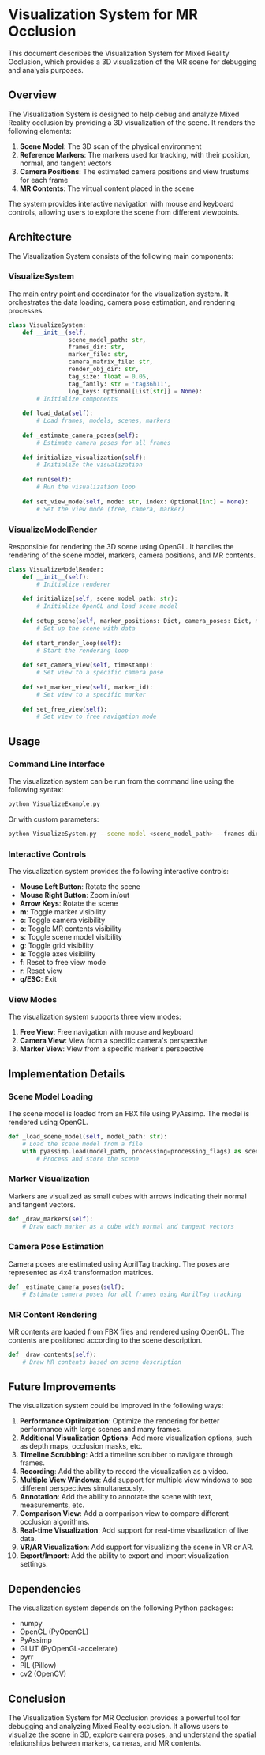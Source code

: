 # Visualization System for MR Occlusion

This document describes the Visualization System for Mixed Reality Occlusion, which provides a 3D visualization of the MR scene for debugging and analysis purposes.

## Overview

The Visualization System is designed to help debug and analyze Mixed Reality occlusion by providing a 3D visualization of the scene. It renders the following elements:

1. **Scene Model**: The 3D scan of the physical environment
2. **Reference Markers**: The markers used for tracking, with their position, normal, and tangent vectors
3. **Camera Positions**: The estimated camera positions and view frustums for each frame
4. **MR Contents**: The virtual content placed in the scene

The system provides interactive navigation with mouse and keyboard controls, allowing users to explore the scene from different viewpoints.

## Architecture

The Visualization System consists of the following main components:

### VisualizeSystem

The main entry point and coordinator for the visualization system. It orchestrates the data loading, camera pose estimation, and rendering processes.

```python
class VisualizeSystem:
    def __init__(self,
                 scene_model_path: str,
                 frames_dir: str,
                 marker_file: str,
                 camera_matrix_file: str,
                 render_obj_dir: str,
                 tag_size: float = 0.05,
                 tag_family: str = 'tag36h11',
                 log_keys: Optional[List[str]] = None):
        # Initialize components
        
    def load_data(self):
        # Load frames, models, scenes, markers
        
    def _estimate_camera_poses(self):
        # Estimate camera poses for all frames
        
    def initialize_visualization(self):
        # Initialize the visualization
        
    def run(self):
        # Run the visualization loop
        
    def set_view_mode(self, mode: str, index: Optional[int] = None):
        # Set the view mode (free, camera, marker)
```

### VisualizeModelRender

Responsible for rendering the 3D scene using OpenGL. It handles the rendering of the scene model, markers, camera positions, and MR contents.

```python
class VisualizeModelRender:
    def __init__(self):
        # Initialize renderer
        
    def initialize(self, scene_model_path: str):
        # Initialize OpenGL and load scene model
        
    def setup_scene(self, marker_positions: Dict, camera_poses: Dict, models: Dict, scenes: Dict):
        # Set up the scene with data
        
    def start_render_loop(self):
        # Start the rendering loop
        
    def set_camera_view(self, timestamp):
        # Set view to a specific camera pose
        
    def set_marker_view(self, marker_id):
        # Set view to a specific marker
        
    def set_free_view(self):
        # Set view to free navigation mode
```

## Usage

### Command Line Interface

The visualization system can be run from the command line using the following syntax:

```bash
python VisualizeExample.py
```

Or with custom parameters:

```bash
python VisualizeSystem.py --scene-model <scene_model_path> --frames-dir <frames_dir> --marker-file <marker_file> --camera-matrix <camera_matrix_file> --render-obj-dir <render_obj_dir> [--tag-size <tag_size>] [--tag-family <tag_family>] [--log-keys <log_keys>]
```

### Interactive Controls

The visualization system provides the following interactive controls:

- **Mouse Left Button**: Rotate the scene
- **Mouse Right Button**: Zoom in/out
- **Arrow Keys**: Rotate the scene
- **m**: Toggle marker visibility
- **c**: Toggle camera visibility
- **o**: Toggle MR contents visibility
- **s**: Toggle scene model visibility
- **g**: Toggle grid visibility
- **a**: Toggle axes visibility
- **f**: Reset to free view mode
- **r**: Reset view
- **q/ESC**: Exit

### View Modes

The visualization system supports three view modes:

1. **Free View**: Free navigation with mouse and keyboard
2. **Camera View**: View from a specific camera's perspective
3. **Marker View**: View from a specific marker's perspective

## Implementation Details

### Scene Model Loading

The scene model is loaded from an FBX file using PyAssimp. The model is rendered using OpenGL.

```python
def _load_scene_model(self, model_path: str):
    # Load the scene model from a file
    with pyassimp.load(model_path, processing=processing_flags) as scene:
        # Process and store the scene
```

### Marker Visualization

Markers are visualized as small cubes with arrows indicating their normal and tangent vectors.

```python
def _draw_markers(self):
    # Draw each marker as a cube with normal and tangent vectors
```

### Camera Pose Estimation

Camera poses are estimated using AprilTag tracking. The poses are represented as 4x4 transformation matrices.

```python
def _estimate_camera_poses(self):
    # Estimate camera poses for all frames using AprilTag tracking
```

### MR Content Rendering

MR contents are loaded from FBX files and rendered using OpenGL. The contents are positioned according to the scene description.

```python
def _draw_contents(self):
    # Draw MR contents based on scene description
```

## Future Improvements

The visualization system could be improved in the following ways:

1. **Performance Optimization**: Optimize the rendering for better performance with large scenes and many frames.
2. **Additional Visualization Options**: Add more visualization options, such as depth maps, occlusion masks, etc.
3. **Timeline Scrubbing**: Add a timeline scrubber to navigate through frames.
4. **Recording**: Add the ability to record the visualization as a video.
5. **Multiple View Windows**: Add support for multiple view windows to see different perspectives simultaneously.
6. **Annotation**: Add the ability to annotate the scene with text, measurements, etc.
7. **Comparison View**: Add a comparison view to compare different occlusion algorithms.
8. **Real-time Visualization**: Add support for real-time visualization of live data.
9. **VR/AR Visualization**: Add support for visualizing the scene in VR or AR.
10. **Export/Import**: Add the ability to export and import visualization settings.

## Dependencies

The visualization system depends on the following Python packages:

- numpy
- OpenGL (PyOpenGL)
- PyAssimp
- GLUT (PyOpenGL-accelerate)
- pyrr
- PIL (Pillow)
- cv2 (OpenCV)

## Conclusion

The Visualization System for MR Occlusion provides a powerful tool for debugging and analyzing Mixed Reality occlusion. It allows users to visualize the scene in 3D, explore camera poses, and understand the spatial relationships between markers, cameras, and MR contents.